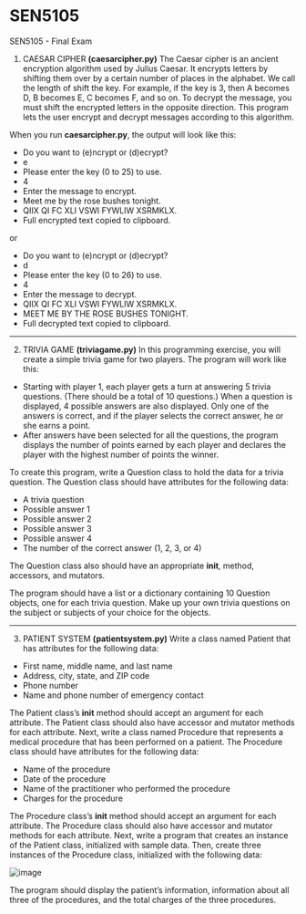 # SEN5105
SEN5105 - Final Exam

1. CAESAR CIPHER **(caesarcipher.py)**
The Caesar cipher is an ancient encryption algorithm used by Julius Caesar. It encrypts letters by shifting them over by a certain number of places in the alphabet. We call the length of shift the key. For example, if the key is 3, then A becomes D, B becomes E, C becomes F, and so on. To decrypt the message, you must shift the encrypted letters in the opposite direction. This program lets the user encrypt and decrypt messages according to this algorithm.

When you run **caesarcipher.py**, the output will look like this:


- Do you want to (e)ncrypt or (d)ecrypt? 
- e
- Please enter the key (0 to 25) to use.
- 4
- Enter the message to encrypt.
- Meet me by the rose bushes tonight.
- QIIX QI FC XLI VSWI FYWLIW XSRMKLX.
- Full encrypted text copied to clipboard.

or

- Do you want to (e)ncrypt or (d)ecrypt? 
- d
- Please enter the key (0 to 26) to use.
- 4
- Enter the message to decrypt.
- QIIX QI FC XLI VSWI FYWLIW XSRMKLX.
- MEET ME BY THE ROSE BUSHES TONIGHT.
- Full decrypted text copied to clipboard.

---------------

2. TRIVIA GAME **(triviagame.py)**
In this programming exercise, you will create a simple trivia game for two players. The program will work like this:

- Starting with player 1, each player gets a turn at answering 5 trivia questions. (There should be a total of 10 questions.) When a question is displayed, 4 possible answers are also displayed. Only one of the answers is correct, and if the player selects the correct answer, he or she earns a point.
- After answers have been selected for all the questions, the program displays the number of points earned by each player and declares the player with the highest number of points the winner.

To create this program, write a Question class to hold the data for a trivia question. The Question class should have attributes for the following data:

- A trivia question
- Possible answer 1
- Possible answer 2
- Possible answer 3
- Possible answer 4
- The number of the correct answer (1, 2, 3, or 4)

The Question class also should have an appropriate __init__, method, accessors, and mutators.

The program should have a list or a dictionary containing 10 Question objects, one for each trivia question. Make up your own trivia questions on the subject or subjects of your choice for the objects.

---------------

3. PATIENT SYSTEM **(patientsystem.py)**
Write a class named Patient that has attributes for the following data:

- First name, middle name, and last name
- Address, city, state, and ZIP code
- Phone number
- Name and phone number of emergency contact

The Patient class’s __init__ method should accept an argument for each attribute. The Patient class should also have accessor and mutator methods for each attribute. Next, write a class named Procedure that represents a medical procedure that has been performed on a patient. The Procedure class should have attributes for the following data:

- Name of the procedure
- Date of the procedure
- Name of the practitioner who performed the procedure
- Charges for the procedure

The Procedure class’s __init__ method should accept an argument for each attribute. The Procedure class should also have accessor and mutator methods for each attribute. Next, write a program that creates an instance of the Patient class, initialized with sample data. Then, create three instances of the Procedure class, initialized with the following data:

![image](https://github.com/Kbgezmisoglu/SEN5105/assets/97810764/a7366cf4-b4f8-4a92-8b2a-99b8c4a10cca)

The program should display the patient’s information, information about all three of the procedures, and the total charges of the three procedures.
